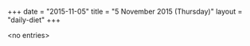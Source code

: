 +++
date = "2015-11-05"
title = "5 November 2015 (Thursday)"
layout = "daily-diet"
+++

<p>&lt;no entries&gt;</p>